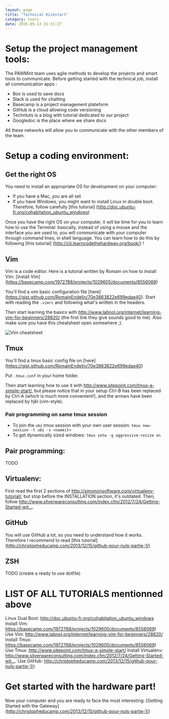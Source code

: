 ```yaml
---
layout: page
title: "Technical Kickstart"
category: tools
date: 2015-05-13 15:31:27
---
```


# Setup the project management tools:

The PAWMint team uses agile methods to develop the projects and smart tools to communicate. Before getting started with the technical job, install all communication apps :

* Box is used to save docs
* Slack is used for chatting
* Basecamp is a project management plateform
* GitHub is a cloud allowing code versioning
* Techntuts is a blog with tutorial dedicated to our project
* Googledoc is the place where we share docs
                         
All these networks will allow you to communicate with the other members of the team. 

# Setup a coding environment:


## Get the right OS

You need to install an appropriate OS for development on your computer:

* If you have a Mac, you are all set
* If you have Windows, you might want to install Linux in double boot. Therefore, follow carefully [this tutorial] (http://doc.ubuntu-fr.org/cohabitation_ubuntu_windows)

Once you have the right OS on your computer, it will be time for you to learn how to use the Terminal: basically, instead of using a mouse and the interface you are used to, you will communicate with your computer through command lines, in shell language. You can learn how to do this by following  [this tutorial] (http://cli.learncodethehardway.org/book/) !

## Vim

Vim is a code editor. Here is a tutorial written by Romain on how to install Vim: [install Vim] (https://basecamp.com/1972788/projects/1029605/documents/8556069)

You'll find a vim basic configuration file [here] (https://gist.github.com/RomainEndelin/70e3863822e699edae40). Start with reading the `.vimrc` and following what's written in the headers. 


Then start learning the basics with http://www.labnol.org/internet/learning-vim-for-beginners/28820/ (the first link they give sounds good to me). Also make sure you have this cheatsheet open somewhere ;).

![Vim cheatsheet](https://cdn.shopify.com/s/files/1/0165/4168/files/preview.png)


## Tmux

You'll find a tmux basic config file on [here] (https://gist.github.com/RomainEndelin/70e3863822e699edae40)


Put `.tmux.conf` in your home folder.

Then start learning how to use it with http://www.sitepoint.com/tmux-a-simple-start/, but please notice that in your setup Ctrl-B has been replaced by Ctrl-A (which is much more convenient!), and the arrows have been replaced by hjkl (vim-style).

### Pair programming on same tmux session

- To join the `ubi` tmux session with your own user session: `tmux new-session -t ubi -s <nameit>`
- To get dynamically sized windows: `tmux setw -g aggressive-resize on`

## Pair programming:

TODO

## Virtualenv:

First read the first 2 sections of http://simononsoftware.com/virtualenv-tutorial/, but stop before the INSTALLATION section, it's outdated. Then, follow http://www.silverwareconsulting.com/index.cfm/2012/7/24/Getting-Started-wit….

## GitHub

You will use GitHub a lot, so you need to understand how it works. Therefore I recommend to read [this tutorial] (http://christopheducamp.com/2013/12/15/github-pour-nuls-partie-1/)

## ZSH

TODO (create a ready to use dotfile)

# LIST OF ALL TUTORIALS mentionned above

Linux Dual Boot: http://doc.ubuntu-fr.org/cohabitation_ubuntu_windows
Install Vim: https://basecamp.com/1972788/projects/1029605/documents/8556069)
Use Vim: http://www.labnol.org/internet/learning-vim-for-beginners/28820/ 
Install Tmux: https://basecamp.com/1972788/projects/1029605/documents/8556069)
Use Tmux: http://www.sitepoint.com/tmux-a-simple-start/
Install Virtualenv: http://www.silverwareconsulting.com/index.cfm/2012/7/24/Getting-Started-wit….
Use GitHub: http://christopheducamp.com/2013/12/15/github-pour-nuls-partie-1/)


# Get started with the hardware part!

Now your computer and you are ready to face the most interesting: [Getting Started with the Gateway] (http://christopheducamp.com/2013/12/15/github-pour-nuls-partie-1/)
